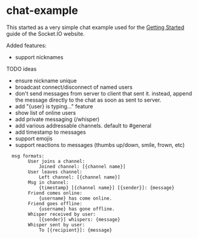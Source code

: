 # chat-example

This started as a very simple chat example used for
the [Getting Started](http://socket.io/get-started/chat/) guide
of the Socket.IO website.

Added features:
- support nicknames


TODO ideas
- ensure nickname unique
- broadcast connect/disconnect of named users
- don't send messages from server to client that sent it. instead, append the message directly to the chat as soon as sent to server.
- add "{user} is typing..." feature
- show list of online users
- add private messaging (/whisper)
- add various addressable channels. default to #general
- add timestamp to messages
- support emojis
- support reactions to messages (thumbs up/down, smile, frown, etc)

```
  msg formats:
        User joins a channel:
            Joined channel: [{channel name}]
        User leaves channel:
            Left channel: [{channel name}]
        Msg in channel:
            {timestamp} [{channel name}] [{sender}]: {message}
        Friend comes online:
            {username} has come online.
        Friend goes offline:
            {username} has gone offline.
        Whisper received by user:
            [{sender}] whispers: {message}
        Whisper sent by user:
            To [{recipient}]: {message}
```